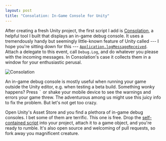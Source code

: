 ```yaml
---
layout: post
title: "Consolation: In-Game Console for Unity"
---
```


After creating a fresh Unity project, the first script I add is [Consolation](https://github.com/mminer/consolation), a helpful tool I built that displays an in-game debug console. It uses a tremendously handy but seemingly little-known feature of Unity called --- I hope you're sitting down for this --- [`Application.logMessageReceived`](https://docs.unity3d.com/ScriptReference/Application-logMessageReceived.html). Attach a delegate to this event, call `Debug.Log`, and do whatever you please with the incoming messages. In Consolation's case it collects them in a window for your enthusiastic perusal.

<img alt="Consolation" srcset="/images/consolation.png 1x, /images/consolation@2x.png 2x" src="/images/consolation.png">

An in-game debug console is mostly useful when running your game outside the Unity editor, e.g. when testing a beta build. Something wonky happens? Press <kbd>`</kbd> or shake your mobile device to see the warnings and errors your game threw. The adventurous among us might use this juicy info to fix the problem. But let's not get too crazy.

Open Unity's Asset Store and you find a plethora of in-game debug consoles. I bet some of them are terrific. This one is free. Drop the [self-contained script](https://raw.githubusercontent.com/mminer/consolation/master/Console.cs) into your project, attach it to a game object, and you're ready to rumble. It's also open source and welcoming of pull requests, so fork away you magnificent creature.
